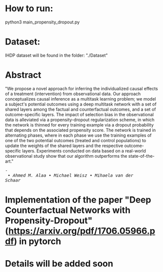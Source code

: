 # How to run:
python3 main_propensity_dropout.py

# Dataset:
IHDP dataset will be found in the folder: "./Dataset"

# Abstract

"We propose a novel approach for inferring the individualized causal effects of a treatment (intervention) from observational data. Our approach conceptualizes causal inference as a multitask learning problem; we model a subject's potential outcomes using a deep multitask network with a set of shared layers among the factual and counterfactual outcomes, and a set of outcome-specific layers. The impact of selection bias in the observational data is alleviated via a propensity-dropout regularization scheme, in which the network is thinned for every training example via a dropout probability that depends on the associated propensity score. The network is trained in alternating phases, where in each phase we use the training examples of one of the two potential outcomes (treated and control populations) to update the weights of the shared layers and the respective outcome-specific layers. Experiments conducted on data based on a real-world observational study show that our algorithm outperforms the state-of-the-art." <br/>
          <pre>- <i> • Ahmed M. Alaa • Michael Weisz • Mihaela van der Schaar</i></pre>

# Implementation of the paper "Deep Counterfactual Networks with Propensity-Dropout"(https://arxiv.org/pdf/1706.05966.pdf) in pytorch

# Details will be added soon
